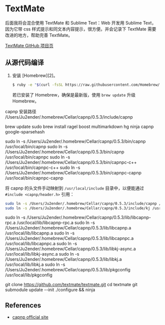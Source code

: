 TextMate
========

后面我将会混合使用 TextMate 和 Sublime Text：Web 开发用 Sublime Text，因为它带 css 
样式提示和同文本内容提示，很方便。并会记录下 TextMate 需要改进的地方，帮助完善 TextMate。

[TextMate GitHub 项目页][1]

从源代码编译
----------

1.  安装 [Homebrew][2]。    

    ```bash
    $ ruby -e "$(curl -fsSL https://raw.githubusercontent.com/Homebrew/install/master/install)"
    ```
    
    若已安装了 Homebrew，确保是最新版，使用 `brew update` 升级 Homebrew。

capnp 安装路径 /Users/Ju2ender/.homebrew/Cellar/capnp/0.5.3/include/capnp

brew update
sudo brew install ragel boost multimarkdown hg ninja capnp google-sparsehash

sudo ln -s /Users/Ju2ender/.homebrew/Cellar/capnp/0.5.3/bin/capnp /usr/local/bin/capnp
sudo ln -s /Users/Ju2ender/.homebrew/Cellar/capnp/0.5.3/bin/capnp /usr/local/bin/capnpc
sudo ln -s /Users/Ju2ender/.homebrew/Cellar/capnp/0.5.3/bin/capnpc-c++ /usr/local/bin/capnpc-c++
sudo ln -s /Users/Ju2ender/.homebrew/Cellar/capnp/0.5.3/bin/capnpc-capnp /usr/local/bin/capnpc-capnp

将 capnp 的头文件手动映射到 `/usr/local/include` 目录中，以便能通过 `#include <capnp/header.h>` 引用：
```bash
sudo ln -s /Users/Ju2ender/.homebrew/Cellar/capnp/0.5.3/include/capnp /usr/local/include/capnp
sudo ln -s /Users/Ju2ender/.homebrew/Cellar/capnp/0.5.3/include/kj /usr/local/include/kj
```

sudo ln -s /Users/Ju2ender/.homebrew/Cellar/capnp/0.5.3/lib/libcapnp-rpc.a /usr/local/lib/libcapnp-rpc.a
sudo ln -s /Users/Ju2ender/.homebrew/Cellar/capnp/0.5.3/lib/libcapnp.a /usr/local/lib/libcapnp.a
sudo ln -s /Users/Ju2ender/.homebrew/Cellar/capnp/0.5.3/lib/libcapnpc.a /usr/local/lib/libcapnpc.a
sudo ln -s /Users/Ju2ender/.homebrew/Cellar/capnp/0.5.3/lib/libkj-async.a /usr/local/lib/libkj-async.a
sudo ln -s /Users/Ju2ender/.homebrew/Cellar/capnp/0.5.3/lib/libkj.a /usr/local/lib/libkj.a
sudo ln -s /Users/Ju2ender/.homebrew/Cellar/capnp/0.5.3/lib/pkgconfig /usr/local/lib/pkgconfig

git clone https://github.com/textmate/textmate.git
cd textmate
git submodule update --init
./configure && ninja

References
----------
* [capnp official site][1]

[1]: https://capnproto.org/install.html
